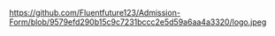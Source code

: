 https://github.com/Fluentfuture123/Admission-Form/blob/9579efd290b15c9c7231bccc2e5d59a6aa4a3320/logo.jpeg
